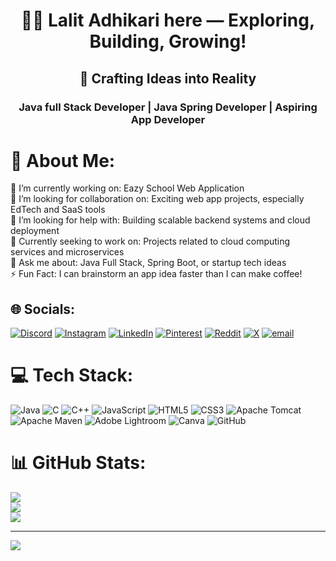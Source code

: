 <h1 align="center">🙋‍♂️ Lalit Adhikari here — Exploring, Building, Growing!</h1>
<h2 align="center">🎨 Crafting Ideas into Reality</h2>
<h3 align="center">Java full Stack Developer | Java Spring Developer | Aspiring App Developer</h3>

# 🚀 About Me:
🔭 I’m currently working on: Eazy School Web Application<br>👯 I’m looking for collaboration on: Exciting web app projects, especially EdTech and SaaS tools<br>🤝 I’m looking for help with: Building scalable backend systems and cloud deployment<br>🌱 Currently seeking to work on: Projects related to cloud computing services and microservices<br>💬 Ask me about: Java Full Stack, Spring Boot, or startup tech ideas<br>⚡ Fun Fact: I can brainstorm an app idea faster than I can make coffee!


## 🌐 Socials:
[![Discord](https://img.shields.io/badge/Discord-%237289DA.svg?logo=discord&logoColor=white)](https://discord.gg/tsRsKQb6) [![Instagram](https://img.shields.io/badge/Instagram-%23E4405F.svg?logo=Instagram&logoColor=white)](https://www.instagram.com/lalitadhikari30/) [![LinkedIn](https://img.shields.io/badge/LinkedIn-%230077B5.svg?logo=linkedin&logoColor=white)](https://www.linkedin.com/in/lalit-adhikari-1a85a51a7/) [![Pinterest](https://img.shields.io/badge/Pinterest-%23E60023.svg?logo=Pinterest&logoColor=white)](https://in.pinterest.com/lalitadhikari30/) [![Reddit](https://img.shields.io/badge/Reddit-%23FF4500.svg?logo=Reddit&logoColor=white)](https://www.reddit.com/user/Patient-Usual7256/) [![X](https://img.shields.io/badge/X-black.svg?logo=X&logoColor=white)](https://x.com/lalitadhikari_) [![email](https://img.shields.io/badge/Email-D14836?logo=gmail&logoColor=white)](mailto:adhikarilalit9968@gmail.com)
# 💻 Tech Stack:
![Java](https://img.shields.io/badge/java-%23ED8B00.svg?style=flat&logo=openjdk&logoColor=white) ![C](https://img.shields.io/badge/c-%2300599C.svg?style=flat&logo=c&logoColor=white) ![C++](https://img.shields.io/badge/c++-%2300599C.svg?style=flat&logo=c%2B%2B&logoColor=white) ![JavaScript](https://img.shields.io/badge/javascript-%23323330.svg?style=flat&logo=javascript&logoColor=%23F7DF1E) ![HTML5](https://img.shields.io/badge/html5-%23E34F26.svg?style=flat&logo=html5&logoColor=white) ![CSS3](https://img.shields.io/badge/css3-%231572B6.svg?style=flat&logo=css3&logoColor=white) ![Apache Tomcat](https://img.shields.io/badge/apache%20tomcat-%23F8DC75.svg?style=flat&logo=apache-tomcat&logoColor=black) ![Apache Maven](https://img.shields.io/badge/Apache%20Maven-C71A36?style=flat&logo=Apache%20Maven&logoColor=white) ![Adobe Lightroom](https://img.shields.io/badge/Adobe%20Lightroom-31A8FF.svg?style=flat&logo=Adobe%20Lightroom&logoColor=white) ![Canva](https://img.shields.io/badge/Canva-%2300C4CC.svg?style=flat&logo=Canva&logoColor=white) ![GitHub](https://img.shields.io/badge/github-%23121011.svg?style=flat&logo=github&logoColor=white)
# 📊 GitHub Stats:
![](https://github-readme-stats.vercel.app/api?username=Lalitadhikari30&theme=dark&hide_border=false&include_all_commits=false&count_private=false)<br/>
![](https://nirzak-streak-stats.vercel.app/?user=Lalitadhikari30&theme=dark&hide_border=false)<br/>
![](https://github-readme-stats.vercel.app/api/top-langs/?username=Lalitadhikari30&theme=dark&hide_border=false&include_all_commits=false&count_private=false&layout=compact)

---
[![](https://visitcount.itsvg.in/api?id=Lalitadhikari30&icon=0&color=0)](https://visitcount.itsvg.in)

<!-- Proudly created with GPRM ( https://gprm.itsvg.in ) -->
